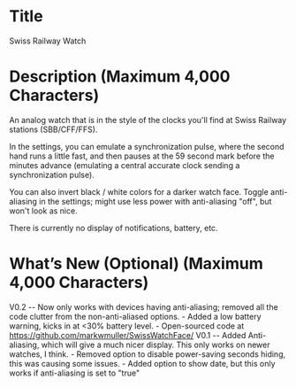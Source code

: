 # Title

Swiss Railway Watch

#  Description (Maximum 4,000 Characters)

An analog watch that is in the style of the clocks you'll find at Swiss Railway stations (SBB/CFF/FFS). 

In the settings, you can emulate a synchronization pulse, where the second hand runs a little fast, and then pauses at the 59 second mark before the minutes advance (emulating a central accurate clock sending a synchronization pulse). 

You can also invert black / white colors for a darker watch face. Toggle anti-aliasing in the settings; might use less power with anti-aliasing "off", but won't look as nice. 

There is currently no display of notifications, battery, etc.

#  What’s New (Optional) (Maximum 4,000 Characters)
V0.2 -- Now only works with devices having anti-aliasing; removed all the code clutter from the non-anti-aliased options.
	  - Added a low battery warning, kicks in at <30% battery level.
	  - Open-sourced code at https://github.com/markwmuller/SwissWatchFace/
V0.1 -- Added Anti-aliasing, which will give a much nicer display. This only works on newer watches, I think. 
	  - Removed option to disable power-saving seconds hiding, this was causing some issues. 
	  - Added option to show date, but this only works if anti-aliasing is set to "true"


